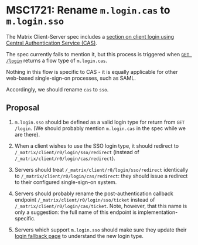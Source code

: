 # MSC1721: Rename `m.login.cas` to `m.login.sso`

The Matrix Client-Server spec includes a [section on client login using Central
Authentication Service
(CAS)](https://matrix.org/docs/spec/client_server/r0.4.0.html#cas-based-client-login).

The spec currently fails to mention it, but this process is triggered when [`GET
/login`](https://matrix.org/docs/spec/client_server/r0.4.0.html#get-matrix-client-r0-login)
returns a flow type of `m.login.cas`.

Nothing in this flow is specific to CAS - it is equally applicable for other
web-based single-sign-on processes, such as SAML.

Accordingly, we should rename `cas` to `sso`.

## Proposal

1. `m.login.sso` should be defined as a valid login type for return from `GET
   /login`. (We should probably mention `m.login.cas` in the spec while we are
   there).

2. When a client wishes to use the SSO login type, it should redirect to
   `/_matrix/client/r0/login/sso/redirect` (instead of
   `/_matrix/client/r0/login/cas/redirect`).

3. Servers should treat `/_matrix/client/r0/login/sso/redirect` identically to
   `/_matrix/client/r0/login/cas/redirect`: they should issue a redirect to
   their configured single-sign-on system.

4. Servers should probably rename the post-authentication callback endpoint
   `/_matrix/client/r0/login/sso/ticket` instead of
   `/_matrix/client/r0/login/cas/ticket`. Note, however, that this name is only
   a suggestion: the full name of this endpoint is implementation-specific.

5. Servers which support `m.login.sso` should make sure they update their [login
   fallback page](https://matrix.org/docs/spec/client_server/r0.4.0.html#login-fallback)
   to understand the new login type.
